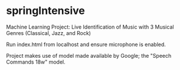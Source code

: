 # springIntensive

Machine Learning Project: Live Identification of Music with 3 Musical Genres (Classical, Jazz, and Rock)

Run index.html from localhost and ensure microphone is enabled. 

Project makes use of model made available by Google; the "Speech Commands 18w" model.
